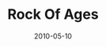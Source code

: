 ---
layout: music 
title: "Rock Of Ages"
date: 2010-05-10 
description: "Song from the Lavish series."
audio: "http://s3.amazonaws.com/crossroadsaudiomessages/05%20Rock%20Of%20Ages.mp3"
audio-duration: "04:35"
src: "http://s3.amazonaws.com/crossroads-media/images/legacy/content/DefaultVideoImage.jpg"
---
